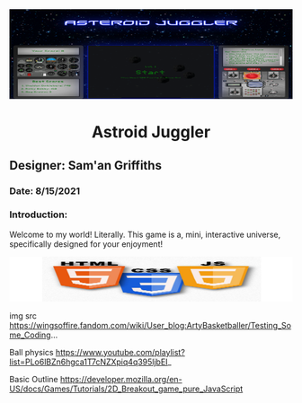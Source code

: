 <div style = 'text-align: center;'><img src="./images/gamePlayScreenshot.png" alt="Logos"
	title="Language Logos" width="100%" height="160"/></div>

<div style='text-align: center;'><h1><b>Astroid Juggler</b></h1></div>

## Designer: Sam'an Griffiths
### Date: 8/15/2021

### Introduction:
Welcome to my world! Literally. This game is a, mini, interactive universe, specifically designed for your enjoyment! 

<div style = 'text-align: center;'><img src="./images/languages.png" alt="Logos"
	title="Language Logos" width="100%" height="80px"/></div>

img src
https://wingsoffire.fandom.com/wiki/User_blog:ArtyBasketballer/Testing_Some_Coding...

Ball physics
https://www.youtube.com/playlist?list=PLo6lBZn6hgca1T7cNZXpiq4q395ljbEI_
 
Basic Outline
https://developer.mozilla.org/en-US/docs/Games/Tutorials/2D_Breakout_game_pure_JavaScript